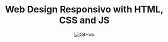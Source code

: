 <h1 align="center">
    Web Design Responsivo with HTML, CSS and JS
</h1>

<p align="center"> 
  <img alt="GitHub" src="https://user-images.githubusercontent.com/5897030/90349324-d15ebe80-e00f-11ea-94e0-1004c723eaf8.gif">
</p>

